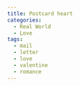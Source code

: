 ```yaml
---
title: Postcard heart
categories:
  - Real World
  - Love
tags:
  - mail
  - letter
  - love
  - valentine
  - romance
---
```

